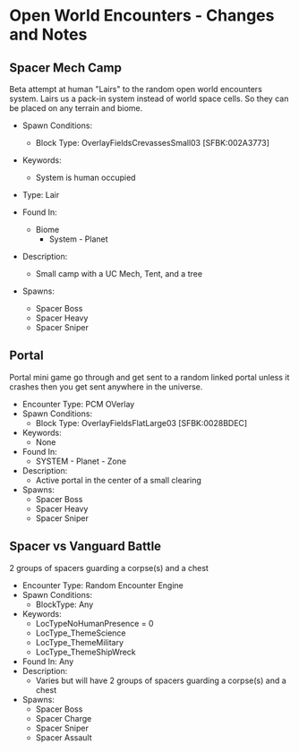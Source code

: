 # Open World Encounters - Changes and Notes

## Spacer Mech Camp
Beta attempt at human "Lairs" to the random open world encounters system. Lairs us a pack-in system instead of world space cells. So they can be placed on any terrain and biome.

- Spawn Conditions:
  - Block Type: OverlayFieldsCrevassesSmall03 [SFBK:002A3773]
- Keywords:
  - System is human occupied
- Type: Lair
- Found In:
  - Biome
    - System - Planet
  
- Description:
  - Small camp with a UC Mech, Tent, and a tree
- Spawns:
  - Spacer Boss
  - Spacer Heavy
  - Spacer Sniper

## Portal
Portal mini game go through and get sent to a random linked portal unless it crashes then you get sent anywhere in the universe.

- Encounter Type: PCM OVerlay
- Spawn Conditions:
  - Block Type: OverlayFieldsFlatLarge03 [SFBK:0028BDEC]
- Keywords:
  - None
- Found In:
  - SYSTEM - Planet - Zone
- Description:
  - Active portal in the center of a small clearing
- Spawns:
  - Spacer Boss
  - Spacer Heavy
  - Spacer Sniper

## Spacer vs Vanguard Battle
2 groups of spacers guarding a corpse(s) and a chest

- Encounter Type: Random Encounter Engine
- Spawn Conditions:
  - BlockType: Any
- Keywords:
  - LocTypeNoHumanPresence = 0
  - LocType_ThemeScience
  - LocType_ThemeMilitary
  - LocType_ThemeShipWreck
- Found In: Any
- Description:
  - Varies but will have 2 groups of spacers guarding a corpse(s) and a chest
- Spawns:
  - Spacer Boss
  - Spacer Charge
  - Spacer Sniper
  - Spacer Assault

